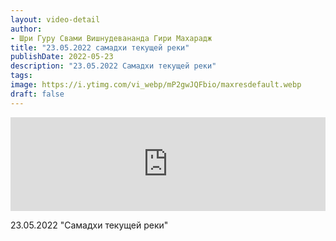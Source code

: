 ```yaml
---
layout: video-detail
author:
- Шри Гуру Свами Вишнудевананда Гири Махарадж
title: "23.05.2022 самадхи текущей реки"
publishDate: 2022-05-23
description: "23.05.2022 Самадхи текущей реки"
tags: 
image: https://i.ytimg.com/vi_webp/mP2gwJQFbio/maxresdefault.webp
draft: false
---
```


<iframe width="100%" src="https://www.youtube.com/embed/mP2gwJQFbio" frameborder="0" allowfullscreen=""></iframe> 

 23.05.2022 "Самадхи текущей реки"

  

 